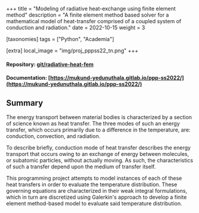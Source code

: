 +++
title = "Modeling of radiative heat-exchange using finite element method"
description = "A finite element method based solver for a mathematical model of heat-transfer comprised of a coupled system of conduction and radiation."
date = 2022-10-15
weight = 3

[taxonomies]
tags = ["Python", "Academia"]

[extra]
local_image = "img/proj_pppss22_tn.png"
+++

#### Repository: [git/radiative-heat-fem](https://git.mukund-yedunuthala.de/mukund-yedunuthala/radiative-heat-fem)
#### Documentation: [https://mukund-yedunuthala.gitlab.io/ppp-ss2022/](https://mukund-yedunuthala.gitlab.io/ppp-ss2022/)

## Summary
The energy transport between material bodies is characterized by a section of science known as heat transfer. The three modes of such an energy transfer, which occurs primarily due to a difference in the temperature, are: conduction, convection, and radiation.

To describe briefly, conduction mode of heat transfer describes the energy transport that occurs owing to an exchange of energy between molecules, or subatomic particles, without actually moving. As such, the characteristics of such a transfer depend upon the medium of transfer itself.

This programming project attempts to model instances of each of these heat transfers in order to evaluate the temperature distribution. These governing equations are characterized in their weak integral formulations, which in turn are discretized using Galerkin's approach to develop a finite element method-based model to evaluate said temperature distribution.

